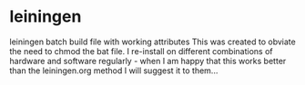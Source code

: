 # leiningen
leiningen batch build file with working attributes
This was created to obviate the need to chmod the bat file. I re-install on different combinations of hardware and software regularly - when I am happy that this works better than the leiningen.org method I will suggest it to them...
